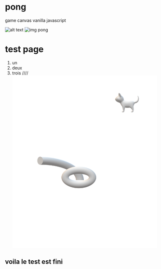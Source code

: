 # pong
game canvas vanilla javascript 

![alt text](https://github.com/olygood/imagesWeb/blob/master/pong.png) 
![img pong](https://github.com/olygood/imagesWeb/blob/master/pong2.png)  



# test page

1. un
2. deux 
3. trois ////     ![test2.png](test2.png)  

## voila le test est fini  

